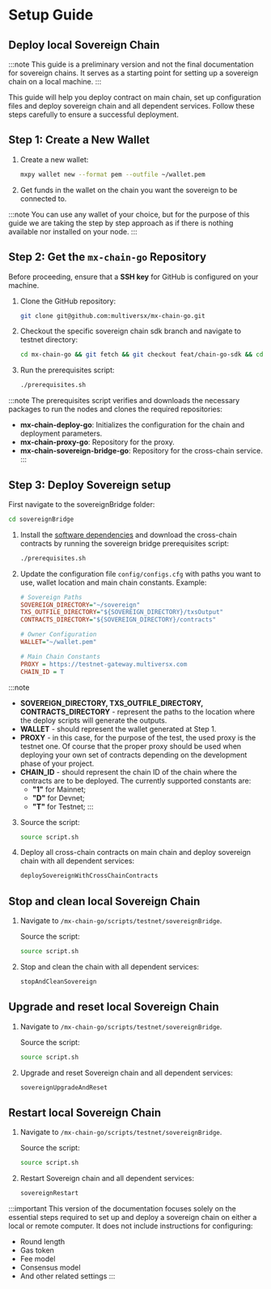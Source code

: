 # Setup Guide

## Deploy local Sovereign Chain

:::note
 This guide is a preliminary version and not the final documentation for sovereign chains. It serves as a starting point for setting up a sovereign chain on a local machine.
:::

This guide will help you deploy contract on main chain, set up configuration files and deploy sovereign chain and all dependent services. Follow these steps carefully to ensure a successful deployment.

## Step 1: Create a New Wallet

1. Create a new wallet:
    ```bash
    mxpy wallet new --format pem --outfile ~/wallet.pem
    ```

2. Get funds in the wallet on the chain you want the sovereign to be connected to.

:::note
You can use any wallet of your choice, but for the purpose of this guide we are taking the step by step approach as if there is nothing available nor installed on your node.
:::

## Step 2: Get the ```mx-chain-go``` Repository

Before proceeding, ensure that a **SSH key** for GitHub is configured on your machine.

1. Clone the GitHub repository:
    ```bash
    git clone git@github.com:multiversx/mx-chain-go.git
    ```

2. Checkout the specific sovereign chain sdk branch and navigate to testnet directory:
    ```bash
    cd mx-chain-go && git fetch && git checkout feat/chain-go-sdk && cd scripts/testnet
    ```

3. Run the prerequisites script:
    ```bash
    ./prerequisites.sh
    ```

:::note
The prerequisites script verifies and downloads the necessary packages to run the nodes and clones the required repositories:

- **mx-chain-deploy-go**: Initializes the configuration for the chain and deployment parameters.
- **mx-chain-proxy-go**: Repository for the proxy.
- **mx-chain-sovereign-bridge-go**: Repository for the cross-chain service.
:::

## Step 3: Deploy Sovereign setup

First navigate to the sovereignBridge folder:

```bash
cd sovereignBridge
```

1. Install the [software dependencies](/sovereign/software-dependencies) and download the cross-chain contracts by running the sovereign bridge prerequisites script:
    ```bash
    ./prerequisites.sh
    ```

2. Update the configuration file `config/configs.cfg` with paths you want to use, wallet location and main chain constants. Example:
    ```ini
    # Sovereign Paths
    SOVEREIGN_DIRECTORY="~/sovereign"
    TXS_OUTFILE_DIRECTORY="${SOVEREIGN_DIRECTORY}/txsOutput"
    CONTRACTS_DIRECTORY="${SOVEREIGN_DIRECTORY}/contracts"

    # Owner Configuration
    WALLET="~/wallet.pem"

    # Main Chain Constants
    PROXY = https://testnet-gateway.multiversx.com
    CHAIN_ID = T
    ```

:::note

- **SOVEREIGN_DIRECTORY, TXS_OUTFILE_DIRECTORY, CONTRACTS_DIRECTORY** - represent the paths to the location where the deploy scripts will generate the outputs.
- **WALLET** - should represent the wallet generated at Step 1.
- **PROXY** - in this case, for the purpose of the test, the used proxy is the testnet one. Of course that the proper proxy should be used when deploying your own set of contracts depending on the development phase of your project.
- **CHAIN_ID** - should represent the chain ID of the chain where the contracts are to be deployed. The currently supported constants are:
    - **"1"** for Mainnet;
    - **"D"** for Devnet;
    - **"T"** for Testnet;
:::

3. Source the script:
    ```bash
    source script.sh
    ```

4. Deploy all cross-chain contracts on main chain and deploy sovereign chain with all dependent services:
    ```bash
    deploySovereignWithCrossChainContracts
    ```

## Stop and clean local Sovereign Chain

1. Navigate to `/mx-chain-go/scripts/testnet/sovereignBridge`.

    Source the script:
    ```bash
    source script.sh
    ```

2. Stop and clean the chain with all dependent services:
    ```bash
    stopAndCleanSovereign
    ```

## Upgrade and reset local Sovereign Chain

1. Navigate to `/mx-chain-go/scripts/testnet/sovereignBridge`.

    Source the script:
    ```bash
    source script.sh
    ```

2. Upgrade and reset Sovereign chain and all dependent services:
    ```bash
    sovereignUpgradeAndReset
    ```

## Restart local Sovereign Chain

1. Navigate to `/mx-chain-go/scripts/testnet/sovereignBridge`.

    Source the script:
    ```bash
    source script.sh
    ```

3. Restart Sovereign chain and all dependent services:
    ```bash
    sovereignRestart
    ```

:::important
This version of the documentation focuses solely on the essential steps required to set up and deploy a sovereign chain on either a local or remote computer. It does not include instructions for configuring:

- Round length
- Gas token
- Fee model
- Consensus model
- And other related settings
:::

